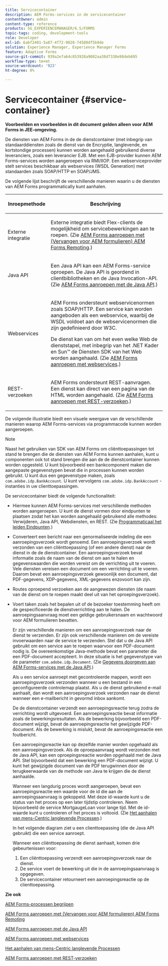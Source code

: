 ```yaml
---
title: Servicecontainer
description: AEM Forms-services in de servicecontainer
contentOwner: admin
content-type: reference
products: SG_EXPERIENCEMANAGER/6.5/FORMS
topic-tags: coding, development-tools
role: Developer
exl-id: 6abf2401-5a87-4f72-9028-74580df5b9de
solution: Experience Manager, Experience Manager Forms
feature: Adaptive Forms
source-git-commit: 939a2efa64c853928a9082aa30d7338e98deb695
workflow-type: tm+mt
source-wordcount: '923'
ht-degree: 0%

---
```


# Servicecontainer {#service-container}

**Voorbeelden en voorbeelden in dit document gelden alleen voor AEM Forms in JEE-omgeving.**

De diensten van AEM Forms in de de dienstcontainer (met inbegrip van standaarddiensten zoals de dienst van de Encryptie, langlevende, en kortstondige processen) kunnen worden aangehaald gebruikend diverse leveranciers, zoals een leverancier EJB. Met een EJB-provider kunnen AEM Forms-services worden aangeroepen via RMI/IIOP. Een webserviceprovider stelt services beschikbaar als webservices (WSDL Generation) met standaarden zoals SOAP/HTTP en SOAP/JMS.

De volgende lijst beschrijft de verschillende manieren waarin u de diensten van AEM Forms programmatically kunt aanhalen.

<table>
 <thead>
  <tr>
   <th><p>Inroepmethode</p></th>
   <th><p>Beschrijving</p></th>
  </tr>
 </thead>
 <tbody>
  <tr>
   <td><p>Externe integratie</p></td>
   <td><p>Externe integratie biedt Flex-clients de mogelijkheid om servicebewerkingen aan te roepen. (Zie <a href="/help/forms/developing/invoking-aem-forms-using-remoting.md#invoking-aem-forms-using-remoting">AEM Forms aanroepen met (Vervangen voor AEM formulieren) AEM Forms Remoting</a>.)</p></td>
  </tr>
  <tr>
   <td><p>Java API</p></td>
   <td><p>Een Java API kan een AEM Forms-service oproepen. De Java API is geordend in clientbibliotheken en de Java Invocation-API. (Zie <a href="/help/forms/developing/invoking-aem-forms-using-java.md#invoking-aem-forms-using-the-java-api">AEM Forms aanroepen met de Java API</a>.)</p></td>
  </tr>
  <tr>
   <td><p>Webservices</p></td>
   <td><p>AEM Forms ondersteunt webservicenormen zoals SOAP/HTTP. Een service kan worden aangeboden als een webservice, waarbij de WSDL voldoet aan de webservicenormen die zijn gedefinieerd door W3C.</p><p>De dienst kan van om het even welke Web de dienststapel, met inbegrip van het .NET Kader en Sun™ de Diensten SDK van het Web worden aangehaald. (Zie <a href="/help/forms/developing/invoking-aem-forms-using-web.md#invoking-aem-forms-using-web-services">AEM Forms aanroepen met webservices</a>.)</p></td>
  </tr>
  <tr>
   <td><p>REST-verzoeken</p></td>
   <td><p>AEM Forms ondersteunt REST-aanvragen. Een dienst kan direct van een pagina van de HTML worden aangehaald. (Zie <a href="/help/forms/developing/invoking-aem-forms-using-rest.md#invoking-aem-forms-using-rest-requests">AEM Forms aanroepen met REST-verzoeken</a>.)</p></td>
  </tr>
 </tbody>
</table>

De volgende illustratie biedt een visuele weergave van de verschillende manieren waarop AEM Forms-services via programmacode kunnen worden aangeroepen.

>[!NOTE]
>
>Naast het gebruiken van SDK van AEM Forms om cliënttoepassingen tot stand te brengen die de diensten van AEM Forms kunnen aanhalen, kunt u componenten ook tot stand brengen die aan de de dienstcontainer kunnen worden opgesteld. U kunt bijvoorbeeld een bankcomponent maken die aangepaste gegevenstypen bevat die in processen kunnen worden gebruikt. U kunt dus een gegevenstype maken, zoals `com.adobe.idp.BankAccount`. U kunt vervolgens `com.adobe.idp.BankAccount` -instanties in uw clienttoepassingen.

De servicecontainer biedt de volgende functionaliteit:

* Hiermee kunnen AEM Forms-services met verschillende methoden worden aangeroepen. U kunt de dienst vormen door eindpunten te plaatsen zodat het kan worden aangehaald gebruikend alle methodes: Verwijderen, Java API, Webdiensten, en REST. (Zie [Programmaticaal het leiden Eindpunten](/help/forms/developing/programmatically-endpoints.md#programmatically-managing-endpoints).)
* Converteert een bericht naar een genormaliseerde indeling die een aanroepingsverzoek wordt genoemd. Een aanroepingsverzoek wordt verzonden van een cliënttoepassing (of een andere dienst) naar de dienst in de de dienstcontainer. Een aanroepingsverzoek bevat informatie zoals de naam van de dienst om aan te halen en gegevenswaarden die worden vereist om de verrichting uit te voeren. Vele diensten vereisen een document om een verrichting uit te voeren. Daarom bevat een aanroepingsverzoek gewoonlijk een document, dat PDF-gegevens, XDP-gegevens, XML-gegevens enzovoort kan zijn.
* Routes oproepend verzoeken aan de aangewezen diensten (de naam van de dienst om te roepen maakt deel uit van het oproepingsverzoek).
* Voert taken zoals het bepalen uit of de bezoeker toestemming heeft om de gespecificeerde de dienstverrichting aan te halen. De aanroepingsaanvraag moet een geldige gebruikersnaam en wachtwoord voor AEM formulieren bevatten.

  Er zijn verschillende manieren om een aanroepingsverzoek naar de dienst te verzenden. Er zijn ook verschillende manieren om de vereiste invoerwaarden naar de service te verzenden. Stel dat u de Java API gebruikt om een service aan te roepen waarvoor een PDF-document nodig is. De overeenkomstige Java-methode bevat een parameter die een PDF-document accepteert. In deze situatie is het gegevenstype van de parameter `com.adobe.idp.Document`. (Zie [Gegevens doorgeven aan AEM Forms-services met de Java API](/help/forms/developing/invoking-aem-forms-using-java.md#passing-data-to-aem-forms-services-using-the-java-api).)

  Als u een service aanroept met gecontroleerde mappen, wordt een aanroepingsverzoek verzonden wanneer u een bestand in een geconfigureerde controlemap plaatst. Als u de dienst gebruikend e-mail aanhaalt, dan wordt een aanroepingsverzoek verzonden naar de dienst wanneer een e-mailbericht in gevormd inbox aankomt.

  De de dienstcontainer verzendt een aanroepingsreactie terug zodra de verrichting wordt uitgevoerd. Een aanroepingsreactie bevat informatie zoals de bewerkingsresultaten. Als de bewerking bijvoorbeeld een PDF-document wijzigt, bevat de aanroepingsreactie het gewijzigde PDF-document. Als de bewerking is mislukt, bevat de aanroepingsreactie een foutbericht.

  Een aanroepingsreactie kan op dezelfde manier worden opgehaald als een aanroepingsverzoek. Als de oproepaanvraag wordt verzonden met de Java API, kan een oproepingsreactie worden opgehaald met de Java API. Stel bijvoorbeeld dat een bewerking een PDF-document wijzigt. U kunt het gewijzigde document van de PDF terugwinnen door de terugkeerwaarde van de methode van Java te krijgen die de dienst aanhaalde.

  Wanneer een langdurig proces wordt aangeroepen, bevat een aanroepingsreactie een waarde voor de id die aan de aanroepingsaanvraag is gekoppeld. Met deze id-waarde kunt u de status van het proces op een later tijdstip controleren. Neem bijvoorbeeld de service MortgaugeLoan voor lange tijd. Met de id-waarde kunt u controleren of het proces is voltooid. (Zie [Het aanhalen van mens-Centric langlevende Processen](/help/forms/developing/invoking-human-centric-long-lived.md#invoking-human-centric-long-lived-processes).)

  In het volgende diagram ziet u een clienttoepassing (die de Java API gebruikt) die een service aanroept.

  Wanneer een cliënttoepassing de dienst aanhaalt, komen drie gebeurtenissen voor:

   1. Een cliënttoepassing verzendt een aanroepingsverzoek naar de dienst.
   1. De service voert de bewerking uit die in de aanroepingsaanvraag is opgegeven.
   1. De servicecontainer retourneert een aanroepingsreactie op de clienttoepassing.

**Zie ook**

[AEM Forms-processen begrijpen](/help/forms/developing/aem-forms-processes.md#understanding-aem-forms-processes)

[AEM Forms aanroepen met (Vervangen voor AEM formulieren) AEM Forms Remoting](/help/forms/developing/invoking-aem-forms-using-remoting.md#invoking-aem-forms-using-remoting)

[AEM Forms aanroepen met de Java API](/help/forms/developing/invoking-aem-forms-using-java.md#invoking-aem-forms-using-the-java-api)

[AEM Forms aanroepen met webservices](/help/forms/developing/invoking-aem-forms-using-web.md#invoking-aem-forms-using-web-services)

[Het aanhalen van mens-Centric langlevende Processen](/help/forms/developing/invoking-human-centric-long-lived.md#invoking-human-centric-long-lived-processes)

[AEM Forms aanroepen met REST-verzoeken](/help/forms/developing/invoking-aem-forms-using-rest.md#invoking-aem-forms-using-rest-requests)
